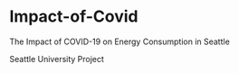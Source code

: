 # Impact-of-Covid
The Impact of COVID-19 on Energy Consumption in Seattle


Seattle University Project 
